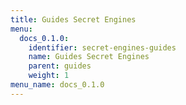 ```yaml
---
title: Guides Secret Engines
menu:
  docs_0.1.0:
    identifier: secret-engines-guides
    name: Guides Secret Engines
    parent: guides
    weight: 1
menu_name: docs_0.1.0
---
```

